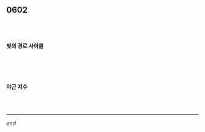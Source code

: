 ## 0602

<br>

<br>

#### 빛의 경로 사이클

```python

```

<br>

<br>

#### 야근 지수

```python

```

<br>

---

*end*